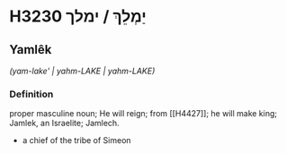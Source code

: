 # H3230 יַמְלֵךְ / ימלך

## Yamlêk

_(yam-lake' | yahm-LAKE | yahm-LAKE)_

### Definition

proper masculine noun; He will reign; from [[H4427]]; he will make king; Jamlek, an Israelite; Jamlech.

- a chief of the tribe of Simeon
